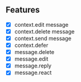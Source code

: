 ## Features
- [X] context.edit message
- [X] context.delete message
- [X] context.send message
- [X] context.defer
- [X] message.delete
- [X] message.edit
- [X] message.reply
- [X] message.react

